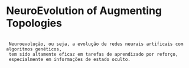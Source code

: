 
# NeuroEvolution of Augmenting Topologies

``` Overview (Documentação em construção)
  
 Neuroevolução, ou seja, a evolução de redes neurais artificais com algoritmos genéticos,
 tem sido altamente eficaz em tarefas de aprendizado por reforço,
 especialmente em informações de estado oculto. 
  
```

